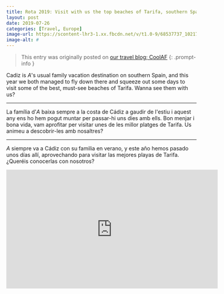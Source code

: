```yaml
---
title: Rota 2019: Visit with us the top beaches of Tarifa, southern Spain. 
layout: post
date: 2019-07-26
categories: [Travel, Europe]
image-url: https://scontent-lhr3-1.xx.fbcdn.net/v/t1.0-9/68537737_10217610767294458_2607053738606592000_o.jpg?_nc_cat=109&_nc_oc=AQmohnuMX1k7EHDXQnyzSviptoSYgn8J08dF84x97q3J7m7ON-ZUOqbG5rsYJqnYhVY&_nc_ht=scontent-lhr3-1.xx&oh=f3a0e788f532d2f4a0b80efe779f58bd&oe=5E10639D
image-alt: #
---
```


> This entry was originally posted on [our travel blog; CoolAF](https://ferranc96.github.io/CoolAF/)
{: .prompt-info }

Cadiz is *A*'s usual family vacation destination on southern Spain, and this year we both managed to fly down there and squeeze out some days to visit some of the best, must-see beaches of Tarifa. Wanna see them with us?

---

La família d'*A* baixa sempre a la costa de Cádiz a gaudir de l'estiu i aquest any ens ho hem pogut muntar per passar-hi uns dies amb ells. Bon menjar i bona vida, vam aprofitar per visitar unes de les millor platges de Tarifa. Us animeu a descobrir-les amb nosaltres? 

---

*A* siempre va a Cádiz con su familia en verano, y este año hemos pasado unos días allí, aprovechando para visitar las mejores playas de Tarifa. ¿Queréis conocerlas con nosotros?



<div style="text-align: center;"><iframe width="560" height="315" src="https://www.youtube.com/embed/4_Z9sy-eXvk" frameborder="0" allow="accelerometer; autoplay; encrypted-media; gyroscope; picture-in-picture" allowfullscreen></iframe></div>
